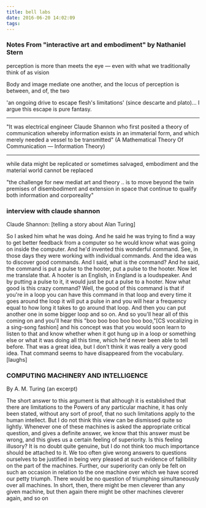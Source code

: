 ```yaml
---
title: bell labs
date: 2016-06-20 14:02:09
tags:
---
```


### Notes From "interactive art and embodiment" by Nathaniel Stern

perception is more than meets the eye &mdash; even with what we traditionally think of as vision

Body and image mediate one another, and the locus of perception is between, and of, the two

'an ongoing drive to escape flesh's limitations' (since descarte and plato)... I argue this escape is pure fantasy.

********
"It was electrical engineer Claude Shannon who first posited a theory of communication whereby information exists in an immaterial form,
and which merely needed a vessel to be transmitted"
(A Mathematical Theory Of Communication &mdash; Information Theory)
********

while data might be replicated or sometimes salvaged, embodiment and the material world cannot be replaced

"the challenge for new mediat art and theory .. is to move beyond the twin premises of disembodiment and extension in space that continue to qualify both information and corporeality"


### interview with claude shannon

Claude Shannon: 
[telling a story about Alan Turing]

So I asked him what he was doing.
And he said he was trying to find a way to get better feedback from a computer so he would know what was going on inside the computer.
And he'd invented this wonderful command.
See, in those days they were working with individual commands.
And the idea was to discover good commands.
And I said, what is the command? And he said, the command is put a pulse to the hooter, put a pulse to the hooter.
Now let me translate that.
A hooter is an English, in England is a loudspeaker.
And by putting a pulse to it, it would just be put a pulse to a hooter.
Now what good is this crazy command?
Well, the good of this command is that if you're in a loop you can have this command in that loop
and every time it goes around the loop it will put a pulse in and you will hear a frequency equal to
how long it takes to go around that loop. And then you can put another one in some bigger loop and so on.
And so you'll hear all of this coming on and you'll hear this "boo boo boo boo boo boo,"[CS vocalizing in a sing-song fashion]
and his concept was that you would soon learn to listen to that and know whether when it got hung up in a loop or something else or what
it was doing all this time, which he'd never been able to tell before.
That was a great idea, but I don't think it was really a very good idea.
That command seems to have disappeared from the vocabulary. [laughs]


### COMPUTING MACHINERY AND INTELLIGENCE
        
By A. M. Turing (an excerpt)
    
The short answer to this argument is that although it is established that there are
limitations to the Powers of any particular machine, it has only been stated, without
any sort of proof, that no such limitations apply to the human intellect. But I do not
think this view can be dismissed quite so lightly. Whenever one of these machines
is asked the appropriate critical question, and gives a definite answer, we know that
this answer must be wrong, and this gives us a certain feeling of superiority. Is this
feeling illusory? It is no doubt quite genuine, but I do not think too much
importance should be attached to it. We too often give wrong answers to questions
ourselves to be justified in being very pleased at such evidence of fallibility on the
part of the machines. Further, our superiority can only be felt on such an occasion
in relation to the one machine over which we have scored our petty triumph. There
would be no question of triumphing simultaneously over all machines. In short,
then, there might be men cleverer than any given machine, but then again there
might be other machines cleverer again, and so on

